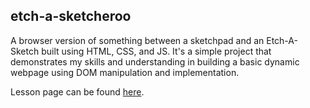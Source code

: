 ## etch-a-sketcheroo

A browser version of something between a sketchpad and an Etch-A-Sketch built using HTML, CSS, and JS. It's a simple project that demonstrates my skills and understanding in building a basic dynamic webpage using DOM manipulation and implementation. 

Lesson page can be found [here](https://www.theodinproject.com/lessons/foundations-etch-a-sketch#project-solution).